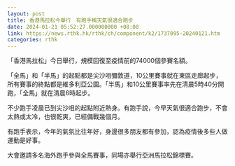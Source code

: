 ```yaml
---
layout: post
title: 香港馬拉松今舉行　有跑手稱天氣很適合跑步
date: 2024-01-21 05:52:27.000000000 +08:00
link: https://news.rthk.hk/rthk/ch/component/k2/1737095-20240121.htm
categories: rthk
---
```


「香港馬拉松」今日舉行，規模回復至疫情前的74000個參賽名額。

「全馬」和「半馬」的起點都是尖沙咀彌敦道，10公里賽事就在東區走廊起步，所有賽事的終點都是維多利亞公園。「半馬」和10公里賽事率先在清晨5時40分開跑，「全馬」就在清晨6時起步。

不少跑手凌晨已到尖沙咀的起點附近熱身。有跑手說，今早天氣很適合跑步，不會太熱或太冷，也很乾爽，已經備戰幾個月。

有跑手表示，今年的氣氛比往年好，身邊很多朋友都有參加，認為疫情後多些人做運動是好事。

大會邀請多名海外跑手參與全馬賽事，同場亦舉行亞洲馬拉松錦標賽。
